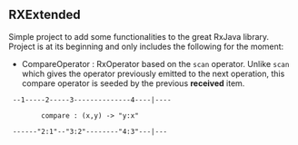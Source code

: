 **RXExtended**
-------------
Simple project to add some functionalities to the great RxJava library. Project is at its beginning and only includes the following for the moment:

- CompareOperator : RxOperator based on the ```scan``` operator. Unlike ```scan``` which gives 
 the operator previously emitted to the next operation, this compare operator is seeded by the previous **received** item.
```
 --1-----2-----3--------------4----|----

		compare : (x,y) -> "y:x"

 ------"2:1"--"3:2"--------"4:3"---|---
